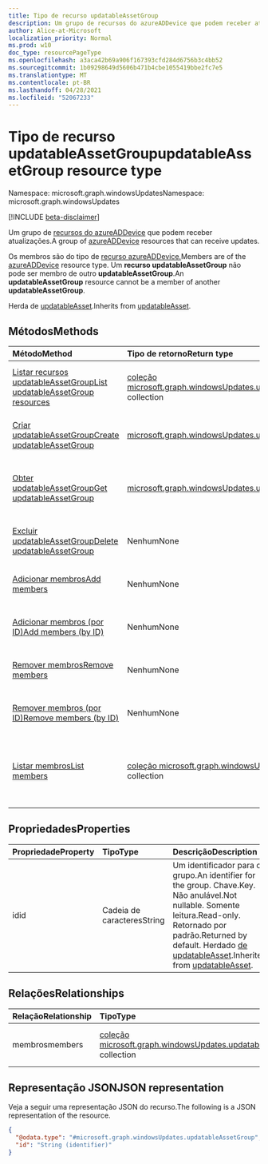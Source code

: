 ```yaml
---
title: Tipo de recurso updatableAssetGroup
description: Um grupo de recursos do azureADDevice que podem receber atualizações.
author: Alice-at-Microsoft
localization_priority: Normal
ms.prod: w10
doc_type: resourcePageType
ms.openlocfilehash: a3aca42b69a906f167393cfd284d6756b3c4bb52
ms.sourcegitcommit: 1b09298649d5606b471b4cbe1055419bbe2fc7e5
ms.translationtype: MT
ms.contentlocale: pt-BR
ms.lasthandoff: 04/28/2021
ms.locfileid: "52067233"
---
```

# <a name="updatableassetgroup-resource-type"></a><span data-ttu-id="b5e07-103">Tipo de recurso updatableAssetGroup</span><span class="sxs-lookup"><span data-stu-id="b5e07-103">updatableAssetGroup resource type</span></span>

<span data-ttu-id="b5e07-104">Namespace: microsoft.graph.windowsUpdates</span><span class="sxs-lookup"><span data-stu-id="b5e07-104">Namespace: microsoft.graph.windowsUpdates</span></span>

[!INCLUDE [beta-disclaimer](../../includes/beta-disclaimer.md)]

<span data-ttu-id="b5e07-105">Um grupo de [recursos do azureADDevice](../resources/windowsupdates-azureaddevice.md) que podem receber atualizações.</span><span class="sxs-lookup"><span data-stu-id="b5e07-105">A group of [azureADDevice](../resources/windowsupdates-azureaddevice.md) resources that can receive updates.</span></span>

<span data-ttu-id="b5e07-106">Os membros são do tipo de [recurso azureADDevice.](../resources/windowsupdates-azureADDevice.md)</span><span class="sxs-lookup"><span data-stu-id="b5e07-106">Members are of the [azureADDevice](../resources/windowsupdates-azureADDevice.md) resource type.</span></span> <span data-ttu-id="b5e07-107">Um **recurso updatableAssetGroup** não pode ser membro de outro **updatableAssetGroup**.</span><span class="sxs-lookup"><span data-stu-id="b5e07-107">An **updatableAssetGroup** resource cannot be a member of another **updatableAssetGroup**.</span></span>

<span data-ttu-id="b5e07-108">Herda de [updatableAsset](../resources/windowsupdates-updatableasset.md).</span><span class="sxs-lookup"><span data-stu-id="b5e07-108">Inherits from [updatableAsset](../resources/windowsupdates-updatableasset.md).</span></span>

## <a name="methods"></a><span data-ttu-id="b5e07-109">Métodos</span><span class="sxs-lookup"><span data-stu-id="b5e07-109">Methods</span></span>
|<span data-ttu-id="b5e07-110">Método</span><span class="sxs-lookup"><span data-stu-id="b5e07-110">Method</span></span>|<span data-ttu-id="b5e07-111">Tipo de retorno</span><span class="sxs-lookup"><span data-stu-id="b5e07-111">Return type</span></span>|<span data-ttu-id="b5e07-112">Descrição</span><span class="sxs-lookup"><span data-stu-id="b5e07-112">Description</span></span>|
|:---|:---|:---|
|[<span data-ttu-id="b5e07-113">Listar recursos updatableAssetGroup</span><span class="sxs-lookup"><span data-stu-id="b5e07-113">List updatableAssetGroup resources</span></span>](../api/windowsupdates-updates-list-updatableassets-updatableassetgroup.md)|<span data-ttu-id="b5e07-114">[coleção microsoft.graph.windowsUpdates.updatableAssetGroup](../resources/windowsupdates-updatableassetgroup.md)</span><span class="sxs-lookup"><span data-stu-id="b5e07-114">[microsoft.graph.windowsUpdates.updatableAssetGroup](../resources/windowsupdates-updatableassetgroup.md) collection</span></span>|<span data-ttu-id="b5e07-115">Obter uma lista dos objetos [updatableAssetGroup](../resources/windowsupdates-updatableassetgroup.md) e suas propriedades.</span><span class="sxs-lookup"><span data-stu-id="b5e07-115">Get a list of the [updatableAssetGroup](../resources/windowsupdates-updatableassetgroup.md) objects and their properties.</span></span>|
|[<span data-ttu-id="b5e07-116">Criar updatableAssetGroup</span><span class="sxs-lookup"><span data-stu-id="b5e07-116">Create updatableAssetGroup</span></span>](../api/windowsupdates-updates-post-updatableassets-updatableassetgroup.md)|[<span data-ttu-id="b5e07-117">microsoft.graph.windowsUpdates.updatableAssetGroup</span><span class="sxs-lookup"><span data-stu-id="b5e07-117">microsoft.graph.windowsUpdates.updatableAssetGroup</span></span>](../resources/windowsupdates-updatableassetgroup.md)|<span data-ttu-id="b5e07-118">Crie um novo [objeto updatableAssetGroup.](../resources/windowsupdates-updatableassetgroup.md)</span><span class="sxs-lookup"><span data-stu-id="b5e07-118">Create a new [updatableAssetGroup](../resources/windowsupdates-updatableassetgroup.md) object.</span></span>|
|[<span data-ttu-id="b5e07-119">Obter updatableAssetGroup</span><span class="sxs-lookup"><span data-stu-id="b5e07-119">Get updatableAssetGroup</span></span>](../api/windowsupdates-updatableassetgroup-get.md)|[<span data-ttu-id="b5e07-120">microsoft.graph.windowsUpdates.updatableAssetGroup</span><span class="sxs-lookup"><span data-stu-id="b5e07-120">microsoft.graph.windowsUpdates.updatableAssetGroup</span></span>](../resources/windowsupdates-updatableassetgroup.md)|<span data-ttu-id="b5e07-121">Leia as propriedades e as relações de um [objeto updatableAssetGroup.](../resources/windowsupdates-updatableassetgroup.md)</span><span class="sxs-lookup"><span data-stu-id="b5e07-121">Read the properties and relationships of an [updatableAssetGroup](../resources/windowsupdates-updatableassetgroup.md) object.</span></span>|
|[<span data-ttu-id="b5e07-122">Excluir updatableAssetGroup</span><span class="sxs-lookup"><span data-stu-id="b5e07-122">Delete updatableAssetGroup</span></span>](../api/windowsupdates-updatableassetgroup-delete.md)|<span data-ttu-id="b5e07-123">Nenhum</span><span class="sxs-lookup"><span data-stu-id="b5e07-123">None</span></span>|<span data-ttu-id="b5e07-124">Exclui um [objeto updatableAssetGroup.](../resources/windowsupdates-updatableassetgroup.md)</span><span class="sxs-lookup"><span data-stu-id="b5e07-124">Deletes an [updatableAssetGroup](../resources/windowsupdates-updatableassetgroup.md) object.</span></span>|
|[<span data-ttu-id="b5e07-125">Adicionar membros</span><span class="sxs-lookup"><span data-stu-id="b5e07-125">Add members</span></span>](../api/windowsupdates-updatableassetgroup-addmembers.md)|<span data-ttu-id="b5e07-126">Nenhum</span><span class="sxs-lookup"><span data-stu-id="b5e07-126">None</span></span>|<span data-ttu-id="b5e07-127">Adicionar membros a [um updatableAssetGroup](../resources/windowsupdates-updatableassetgroup.md).</span><span class="sxs-lookup"><span data-stu-id="b5e07-127">Add members to an [updatableAssetGroup](../resources/windowsupdates-updatableassetgroup.md).</span></span>|
|[<span data-ttu-id="b5e07-128">Adicionar membros (por ID)</span><span class="sxs-lookup"><span data-stu-id="b5e07-128">Add members (by ID)</span></span>](../api/windowsupdates-updatableassetgroup-addmembers.md)|<span data-ttu-id="b5e07-129">Nenhum</span><span class="sxs-lookup"><span data-stu-id="b5e07-129">None</span></span>|<span data-ttu-id="b5e07-130">Adicionar membros a [um updatableAssetGroup](../resources/windowsupdates-updatableassetgroup.md).</span><span class="sxs-lookup"><span data-stu-id="b5e07-130">Add members to an [updatableAssetGroup](../resources/windowsupdates-updatableassetgroup.md).</span></span>|
|[<span data-ttu-id="b5e07-131">Remover membros</span><span class="sxs-lookup"><span data-stu-id="b5e07-131">Remove members</span></span>](../api/windowsupdates-updatableassetgroup-removemembers.md)|<span data-ttu-id="b5e07-132">Nenhum</span><span class="sxs-lookup"><span data-stu-id="b5e07-132">None</span></span>|<span data-ttu-id="b5e07-133">Remover membros de [um updatableAssetGroup](../resources/windowsupdates-updatableassetgroup.md).</span><span class="sxs-lookup"><span data-stu-id="b5e07-133">Remove members from an [updatableAssetGroup](../resources/windowsupdates-updatableassetgroup.md).</span></span>|
|[<span data-ttu-id="b5e07-134">Remover membros (por ID)</span><span class="sxs-lookup"><span data-stu-id="b5e07-134">Remove members (by ID)</span></span>](../api/windowsupdates-updatableassetgroup-removemembers.md)|<span data-ttu-id="b5e07-135">Nenhum</span><span class="sxs-lookup"><span data-stu-id="b5e07-135">None</span></span>|<span data-ttu-id="b5e07-136">Remover membros de [um updatableAssetGroup](../resources/windowsupdates-updatableassetgroup.md).</span><span class="sxs-lookup"><span data-stu-id="b5e07-136">Remove members from an [updatableAssetGroup](../resources/windowsupdates-updatableassetgroup.md).</span></span>|
|[<span data-ttu-id="b5e07-137">Listar membros</span><span class="sxs-lookup"><span data-stu-id="b5e07-137">List members</span></span>](../api/windowsupdates-updatableassetgroup-list-members.md)|<span data-ttu-id="b5e07-138">[coleção microsoft.graph.windowsUpdates.updatableAsset](../resources/windowsupdates-updatableasset.md)</span><span class="sxs-lookup"><span data-stu-id="b5e07-138">[microsoft.graph.windowsUpdates.updatableAsset](../resources/windowsupdates-updatableasset.md) collection</span></span>|<span data-ttu-id="b5e07-139">Obter os [recursos updatableAsset](../resources/windowsupdates-updatableasset.md) da propriedade de navegação membros.</span><span class="sxs-lookup"><span data-stu-id="b5e07-139">Get the [updatableAsset](../resources/windowsupdates-updatableasset.md) resources from the members navigation property.</span></span>|

## <a name="properties"></a><span data-ttu-id="b5e07-140">Propriedades</span><span class="sxs-lookup"><span data-stu-id="b5e07-140">Properties</span></span>
|<span data-ttu-id="b5e07-141">Propriedade</span><span class="sxs-lookup"><span data-stu-id="b5e07-141">Property</span></span>|<span data-ttu-id="b5e07-142">Tipo</span><span class="sxs-lookup"><span data-stu-id="b5e07-142">Type</span></span>|<span data-ttu-id="b5e07-143">Descrição</span><span class="sxs-lookup"><span data-stu-id="b5e07-143">Description</span></span>|
|:---|:---|:---|
|<span data-ttu-id="b5e07-144">id</span><span class="sxs-lookup"><span data-stu-id="b5e07-144">id</span></span>|<span data-ttu-id="b5e07-145">Cadeia de caracteres</span><span class="sxs-lookup"><span data-stu-id="b5e07-145">String</span></span>|<span data-ttu-id="b5e07-146">Um identificador para o grupo.</span><span class="sxs-lookup"><span data-stu-id="b5e07-146">An identifier for the group.</span></span> <span data-ttu-id="b5e07-147">Chave.</span><span class="sxs-lookup"><span data-stu-id="b5e07-147">Key.</span></span> <span data-ttu-id="b5e07-148">Não anulável.</span><span class="sxs-lookup"><span data-stu-id="b5e07-148">Not nullable.</span></span> <span data-ttu-id="b5e07-149">Somente leitura.</span><span class="sxs-lookup"><span data-stu-id="b5e07-149">Read-only.</span></span> <span data-ttu-id="b5e07-150">Retornado por padrão.</span><span class="sxs-lookup"><span data-stu-id="b5e07-150">Returned by default.</span></span> <span data-ttu-id="b5e07-151">Herdado [de updatableAsset](../resources/windowsupdates-updatableasset.md).</span><span class="sxs-lookup"><span data-stu-id="b5e07-151">Inherited from [updatableAsset](../resources/windowsupdates-updatableasset.md).</span></span>|

## <a name="relationships"></a><span data-ttu-id="b5e07-152">Relações</span><span class="sxs-lookup"><span data-stu-id="b5e07-152">Relationships</span></span>
|<span data-ttu-id="b5e07-153">Relação</span><span class="sxs-lookup"><span data-stu-id="b5e07-153">Relationship</span></span>|<span data-ttu-id="b5e07-154">Tipo</span><span class="sxs-lookup"><span data-stu-id="b5e07-154">Type</span></span>|<span data-ttu-id="b5e07-155">Descrição</span><span class="sxs-lookup"><span data-stu-id="b5e07-155">Description</span></span>|
|:---|:---|:---|
|<span data-ttu-id="b5e07-156">membros</span><span class="sxs-lookup"><span data-stu-id="b5e07-156">members</span></span>|<span data-ttu-id="b5e07-157">[coleção microsoft.graph.windowsUpdates.updatableAsset](../resources/windowsupdates-updatableasset.md)</span><span class="sxs-lookup"><span data-stu-id="b5e07-157">[microsoft.graph.windowsUpdates.updatableAsset](../resources/windowsupdates-updatableasset.md) collection</span></span>|<span data-ttu-id="b5e07-158">Membros do grupo.</span><span class="sxs-lookup"><span data-stu-id="b5e07-158">Members of the group.</span></span> <span data-ttu-id="b5e07-159">Somente leitura.</span><span class="sxs-lookup"><span data-stu-id="b5e07-159">Read-only.</span></span>|

## <a name="json-representation"></a><span data-ttu-id="b5e07-160">Representação JSON</span><span class="sxs-lookup"><span data-stu-id="b5e07-160">JSON representation</span></span>
<span data-ttu-id="b5e07-161">Veja a seguir uma representação JSON do recurso.</span><span class="sxs-lookup"><span data-stu-id="b5e07-161">The following is a JSON representation of the resource.</span></span>
<!-- {
  "blockType": "resource",
  "keyProperty": "id",
  "@odata.type": "microsoft.graph.windowsUpdates.updatableAssetGroup",
  "baseType": "microsoft.graph.windowsUpdates.updatableAsset",
  "openType": false
}
-->
``` json
{
  "@odata.type": "#microsoft.graph.windowsUpdates.updatableAssetGroup",
  "id": "String (identifier)"
}
```

